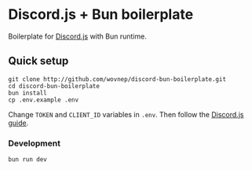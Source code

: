 # **Discord.js + Bun boilerplate**

Boilerplate for [Discord.js](https://discord.js.org/docs/packages/discord.js/14.14.1) with Bun runtime.

## Quick setup

```console
git clone http://github.com/wovnep/discord-bun-boilerplate.git
cd discord-bun-boilerplate
bun install
cp .env.example .env
```

Change `TOKEN` and `CLIENT_ID` variables in `.env`. Then follow the [Discord.js guide](https://discordjs.guide/#before-you-begin).

### Development

```console
bun run dev
```
